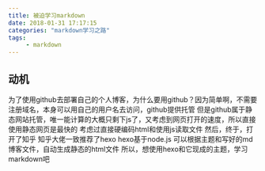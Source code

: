 ```yaml
---
title: 被迫学习markdown
date: 2018-01-31 17:17:15
categories: "markdown学习之路"
tags:
     - markdown
---
```


## 动机 ##

为了使用github去部署自己的个人博客，为什么要用github？因为简单啊，不需要注册域名，本身可以用自己的用户名去访问，github提供托管
但是github属于静态网站托管，唯一能计算的大概只剩下js了，又考虑到网页打开的速度，所以直接使用静态网页是最快的
考虑过直接硬编码html和使用js读取文件
然后，终于，打开了知乎
知乎大佬一致推荐了hexo
hexo基于node.js
可以根据主题和写好的md博客文件，自动生成静态的html文件
所以，想使用hexo和它现成的主题，学习markdown吧